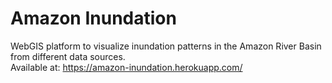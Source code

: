 # Amazon Inundation
WebGIS platform to visualize inundation patterns in the Amazon River Basin from different data sources. <br/>
Available at: https://amazon-inundation.herokuapp.com/
